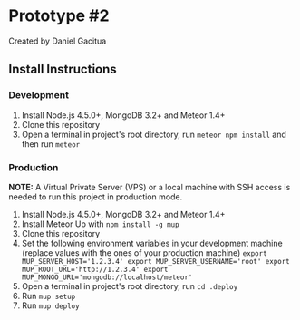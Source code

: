 # Prototype #2

Created by Daniel Gacitua

## Install Instructions

### Development

1. Install Node.js 4.5.0+, MongoDB 3.2+ and Meteor 1.4+
2. Clone this repository
3. Open a terminal in project's root directory, run `meteor npm install` and then run `meteor`

### Production

**NOTE:** A Virtual Private Server (VPS) or a local machine with SSH access is needed to run this project in production mode.

1. Install Node.js 4.5.0+, MongoDB 3.2+ and Meteor 1.4+
2. Install Meteor Up with `npm install -g mup`
3. Clone this repository
4. Set the following environment variables in your development machine (replace values with the ones of your production machine)
        ```
        export MUP_SERVER_HOST='1.2.3.4'
        export MUP_SERVER_USERNAME='root'
        export MUP_ROOT_URL='http://1.2.3.4'
        export MUP_MONGO_URL='mongodb://localhost/meteor'
        ```
5. Open a terminal in project's root directory, run `cd .deploy`
6. Run `mup setup`
7. Run `mup deploy`